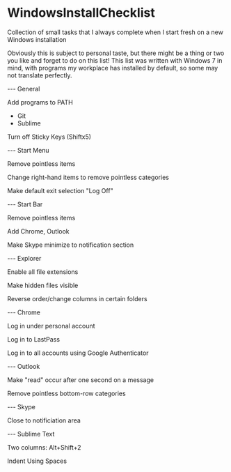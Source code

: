 # WindowsInstallChecklist
Collection of small tasks that I always complete when I start fresh on a new Windows installation

Obviously this is subject to personal taste, but there might be a thing or two you like and forget to do on this list! This list was written with Windows 7 in mind, with programs my workplace has installed by default, so some may not translate perfectly.

--- General

Add programs to PATH

- Git
- Sublime

Turn off Sticky Keys (Shiftx5)

--- Start Menu

Remove pointless items

Change right-hand items to remove pointless categories

Make default exit selection "Log Off"

--- Start Bar

Remove pointless items

Add Chrome, Outlook

Make Skype minimize to notification section

--- Explorer

Enable all file extensions

Make hidden files visible

Reverse order/change columns in certain folders

--- Chrome

Log in under personal account

Log in to LastPass

Log in to all accounts using Google Authenticator

--- Outlook

Make "read" occur after one second on a message

Remove pointless bottom-row categories

--- Skype

Close to notificiation area

--- Sublime Text

Two columns: Alt+Shift+2

Indent Using Spaces
